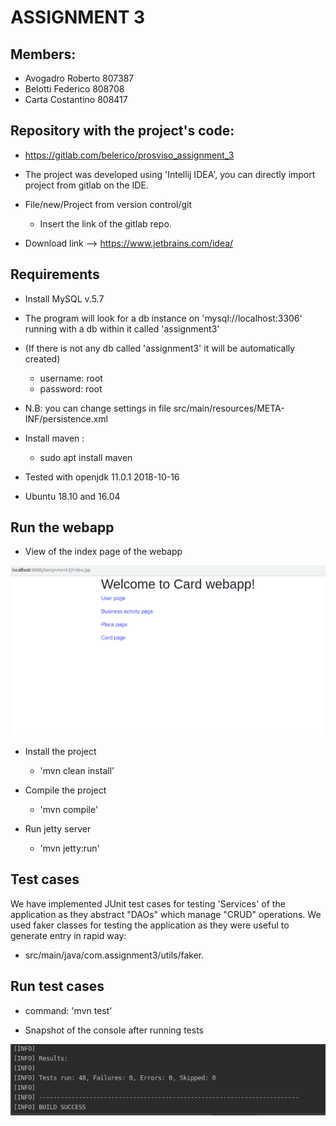 # ASSIGNMENT 3

## Members:
+ Avogadro Roberto 807387
+ Belotti Federico 808708    
+ Carta Costantino 808417
    
## Repository with the project's code:
+ https://gitlab.com/belerico/prosviso_assignment_3

+ The project was developed using 'Intellij IDEA', you can directly import project from gitlab on the IDE.
+ File/new/Project from version control/git
    + Insert the link of the gitlab repo.

+ Download link --> https://www.jetbrains.com/idea/

## Requirements


+ Install MySQL v.5.7
+ The program will look for a db instance on 'mysql://localhost:3306' running with a db within it called 'assignment3'
+ (If there is not any db called 'assignment3' it will be automatically created)
    + username: root
    + password: root
+ N.B: you can change settings in file src/main/resources/META-INF/persistence.xml

+ Install maven : 
    + sudo apt install maven

+ Tested with openjdk 11.0.1 2018-10-16

+ Ubuntu 18.10 and 16.04 


## Run the webapp

+ View of the index page of the webapp

![](.README/CardWebapp.png)

+ Install the project
    + 'mvn clean install'

+ Compile the project
    + 'mvn compile'

+ Run jetty server
    + 'mvn jetty:run'


## Test cases

We have implemented JUnit test cases for testing 'Services' of the application as they abstract "DAOs" which manage "CRUD" operations.
We used faker classes for testing the application as they were useful to generate entry in rapid way:
+ src/main/java/com.assignment3/utils/faker.

## Run test cases
+ command: 'mvn test'

+ Snapshot of the console after running tests

![](.README/Test.png)




